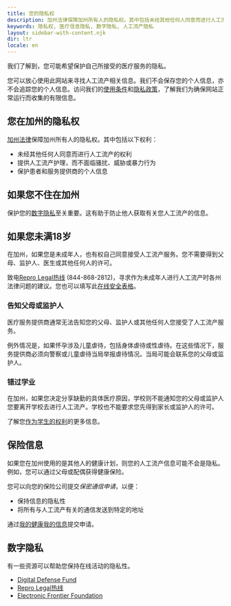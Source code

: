 ```yaml
---
title: 您的隐私权
description: 加州法律保障加州所有人的隐私权。其中包括未经其他任何人同意而进行人工流产的权利。
keywords: 隐私权, 医疗信息隐私, 数字隐私, 人工流产隐私
layout: sidebar-with-content.njk
dir: ltr
locale: en
---
```

我们了解到，您可能希望保护自己所接受的医疗服务的隐私。

您可以放心使用此网站来寻找人工流产相关信息。我们不会保存您的个人信息，亦不会追踪您的个人信息。访问我们的[使用条件](/use-policy/)和[隐私政策](/privacy-policy/)，了解我们为确保网站正常运行而收集的有限信息。

## 您在加州的隐私权

[加州法律](https://oag.ca.gov/reprorights)保障加州所有人的隐私权。其中包括以下权利：

- 未经其他任何人同意而进行人工流产的权利
- 提供人工流产护理，而不面临骚扰、威胁或暴力行为
- 保护患者和服务提供商的个人信息

## 如果您不住在加州

保护您的[数字隐私](#digital-privacy)至关重要。这有助于防止他人获取有关您人工流产的信息。

## 如果您未满18岁

在加州，如果您是未成年人，也有权自己同意接受人工流产服务。您不需要得到父母、监护人、医生或其他任何人的许可。

致电[Repro Legal热线](https://www.reprolegalhelpline.org/) (844-868-2812)，寻求作为未成年人进行人工流产时各州法律问题的建议。您也可以填写此[在线安全表格](https://www.reprolegalhelpline.org/sma-contact-the-helpline/#secure-form)。

### 告知父母或监护人

医疗服务提供商通常无法告知您的父母、监护人或其他任何人您接受了人工流产服务。

例外情况是，如果怀孕涉及儿童虐待，包括身体虐待或性虐待。在这些情况下，服务提供商必须向警察或儿童虐待当局举报虐待情况。当局可能会联系您的父母或监护人。

### 错过学业

在加州，如果您决定分享缺勤的具体医疗原因，学校则不能通知您的父母或监护人您要离开学校去进行人工流产。学校也不能要求您先得到家长或监护人的许可。

了解您[作为学生的权利](https://www.aclusocal.org/know-your-rights/abortion-care-california#minors)的更多信息。

## 保险信息

如果您在加州使用的是其他人的健康计划，则您的人工流产信息可能不会是隐私。例如，您可以通过父母或配偶获得健康保险。

您可以向您的保险公司提交*保密通信申请*，以便：

- 保持信息的隐私性
- 将所有与人工流产有关的通信发送到特定的地址

通过[我的健康我的信息](https://myhealthmyinfo.org/)提交申请。

## 数字隐私

有一些资源可以帮助您保持在线活动的隐私性。

- [Digital Defense Fund](https://digitaldefensefund.org/ddf-guides/abortion-privacy/)
- [Repro Legal热线](https://www.reprolegalhelpline.org/internet-safety/)
- [Electronic Frontier Foundation](https://www.eff.org/deeplinks/2022/06/security-and-privacy-tips-people-seeking-abortion)
